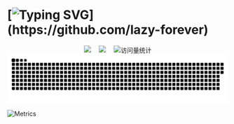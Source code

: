  # [![Typing SVG](https://readme-typing-svg.demolab.com?font=Fira+Code&pause=1000&width=435&lines=Hi%F0%9F%91%8B%2C+I'm+lazy_forever!;Welcome+to+my+homepage!)](https://github.com/lazy-forever)

 <!-- profile logo 个人资料徽标 -->
  <div align="center">
    <a href="https://space.bilibili.com/490568380/"><img src="https://img.shields.io/badge/Bilibili-B站-ff69b4" /></a>&emsp;
    <a href="https://gitee.com/lazy_forever"><img src="https://img.shields.io/badge/gitee-码云-C61B21" /></a>&emsp;
    <!-- visitor statistics logo 访客数统计徽标 -->
    <img src="https://komarev.com/ghpvc/?username=lazy-forever&label=Views&color=0e75b6&style=flat" alt="访问量统计" />
  </div>

  <!-- Snake Code Contribution Map 贪吃蛇代码贡献图 -->
  <picture>
    <source media="(prefers-color-scheme: dark)" srcset="https://raw.githubusercontent.com/lazy-forever/lazy-forever/output/github-contribution-grid-snake-dark.svg">
    <source media="(prefers-color-scheme: light)" srcset="https://raw.githubusercontent.com/lazy-forever/lazy-forever/output/github-contribution-grid-snake.svg">
    <img alt="github contribution grid snake animation" src="https://raw.githubusercontent.com/lazy-forever/lazy-forever/output/github-contribution-grid-snake.svg">
  </picture>

<!--
**lazy-forever/lazy-forever** is a ✨ _special_ ✨ repository because its `README.md` (this file) appears on your GitHub profile.

Here are some ideas to get you started:

- 🔭 I’m currently working on ...
- 🌱 I’m currently learning ...
- 👯 I’m looking to collaborate on ...
- 🤔 I’m looking for help with ...
- 💬 Ask me about ...
- 📫 How to reach me: ...
- 😄 Pronouns: ...
- ⚡ Fun fact: ...
-->
![Metrics](https://metrics.lecoq.io/lazy-forever?template=classic&people=1&languages=1&introduction=1&achievements=1&isocalendar=1&base=header%2C%20activity%2C%20community%2C%20repositories%2C%20metadata&base.indepth=false&base.hireable=false&base.skip=false&isocalendar=false&isocalendar.duration=full-year&languages=false&languages.limit=8&languages.threshold=0%25&languages.other=false&languages.colors=github&languages.sections=most-used&languages.indepth=false&languages.analysis.timeout=15&languages.analysis.timeout.repositories=7.5&languages.categories=markup%2C%20programming&languages.recent.categories=markup%2C%20programming&languages.recent.load=300&languages.recent.days=14&people=false&people.limit=24&people.identicons=false&people.identicons.hide=false&people.size=28&people.types=followers%2C%20following&people.shuffle=false&achievements=false&achievements.threshold=C&achievements.secrets=true&achievements.display=detailed&achievements.limit=0&introduction=false&introduction.title=true&config.timezone=Asia%2FShanghai)
